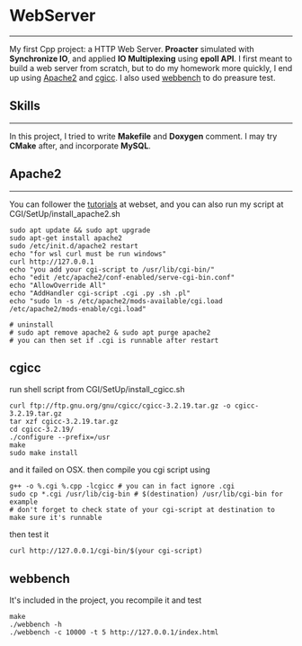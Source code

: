# WebServer
---
My first Cpp project: a HTTP Web Server. **Proacter** simulated with **Synchronize IO**, and applied **IO Multiplexing** using **epoll API**. I first meant to build a web server from scratch, but to do my homework more quickly, I end up using [Apache2](https://ubuntu.com/tutorials/install-and-configure-apache#1-overview) and [cgicc](https://www.gnu.org/software/cgicc/index.html). I also used [webbench](https://github.com/tamlok/webbench.git) to do preasure test.
## Skills
---
In this project, I tried to write **Makefile** and **Doxygen** comment. I may try **CMake** after, and incorporate **MySQL**.
## Apache2
---
You can follower the [tutorials](https://ubuntu.com/tutorials/install-and-configure-apache#1-overview) at webset, and you can also run my script at CGI/SetUp/install_apache2.sh
```shell
sudo apt update && sudo apt upgrade
sudo apt-get install apache2
sudo /etc/init.d/apache2 restart
echo "for wsl curl must be run windows"
curl http://127.0.0.1
echo "you add your cgi-script to /usr/lib/cgi-bin/"
echo "edit /etc/apache2/conf-enabled/serve-cgi-bin.conf"
echo "AllowOverride All"
echo "AddHandler cgi-script .cgi .py .sh .pl"
echo "sudo ln -s /etc/apache2/mods-available/cgi.load /etc/apache2/mods-enable/cgi.load"

# uninstall
# sudo apt remove apache2 & sudo apt purge apache2
# you can then set if .cgi is runnable after restart
```
## cgicc
run shell script from CGI/SetUp/install_cgicc.sh
```shell
curl ftp://ftp.gnu.org/gnu/cgicc/cgicc-3.2.19.tar.gz -o cgicc-3.2.19.tar.gz
tar xzf cgicc-3.2.19.tar.gz 
cd cgicc-3.2.19/ 
./configure --prefix=/usr 
make
sudo make install
```
and it failed on OSX. 
then compile you cgi script using
```shell
g++ -o %.cgi %.cpp -lcgicc # you can in fact ignore .cgi
sudo cp *.cgi /usr/lib/cig-bin # $(destination) /usr/lib/cgi-bin for example
# don't forget to check state of your cgi-script at destination to make sure it's runnable
```
then test it
```shell
curl http://127.0.0.1/cgi-bin/$(your cgi-script)
```
## webbench
It's included in the project, you recompile it and test
```shell
make 
./webbench -h
./webbench -c 10000 -t 5 http://127.0.0.1/index.html
```
